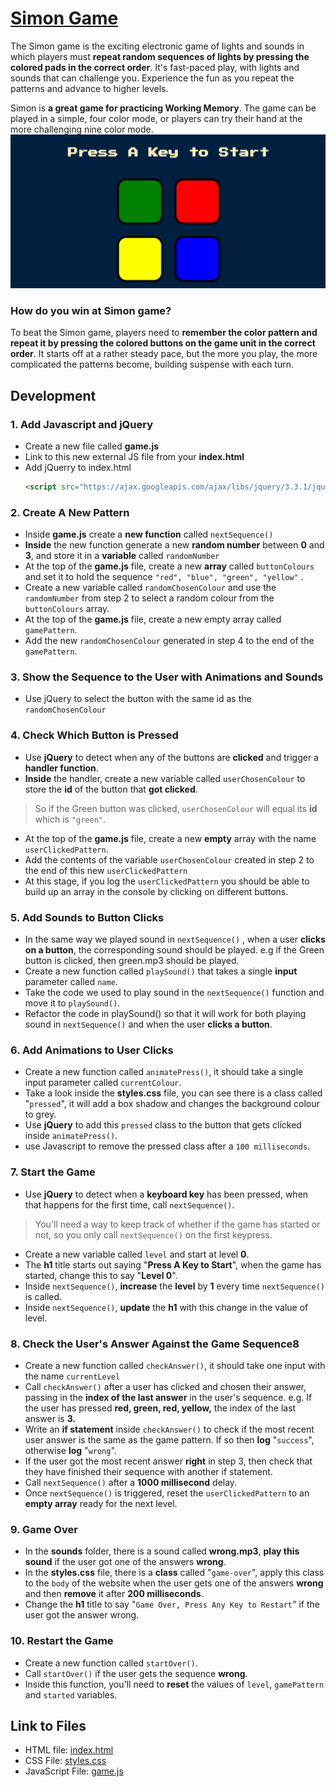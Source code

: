 # [Simon Game](https://shalini-lodhi.github.io/Simon-Game/)
The Simon game is the exciting electronic game of lights and sounds in which players must  **repeat random sequences of lights by pressing the colored pads in the correct order**. It's fast-paced play, with lights and sounds that can challenge you. Experience the fun as you repeat the patterns and advance to higher levels. 

Simon is **a great game for practicing Working Memory**. The game can be played in a simple, four color mode, or players can try their hand at the more challenging nine color mode.
![Simon-Game](/simon-game.jpg)

### How do you win at Simon game?

To beat the Simon game, players need to  **remember the color pattern and repeat it by pressing the colored buttons on the game unit in the correct order**. It starts off at a rather steady pace, but the more you play, the more complicated the patterns become, building suspense with each turn.

## Development 
### 1.  Add Javascript and jQuery
 - Create a new file called  **game.js**
 - Link to this new external JS file from your **index.html**
 - Add jQuerry to index.html
	 ```html
	 <script src="https://ajax.googleapis.com/ajax/libs/jquery/3.3.1/jquery.min.js"></script>
	 ```
### 2. Create A New Pattern
- Inside **game.js** create a **new function** called `nextSequence()`
- **Inside** the new function generate a new **random number** between **0** and **3**, and store it in a **variable** called `randomNumber`
-  At the top of the  **game.js** file, create a new  **array**  called  `buttonColours`  and set it to hold the sequence  `"red", "blue", "green", "yellow"`  .
-  Create a new variable called  `randomChosenColour`  and use the  `randomNumber`  from step 2 to select a random colour from the  `buttonColours`  array.
-  At the top of the  **game.js** file, create a new empty array called  `gamePattern`.
-  Add the new  `randomChosenColour`  generated in step 4 to the end of the  `gamePattern`.
### 3. Show the Sequence to the User with Animations and Sounds
- Use jQuery to select the button with the same id as the `randomChosenColour`
### 4. Check Which Button is Pressed
- Use  **jQuery**  to detect when any of the buttons are  **clicked**  and trigger a  **handler function**.
-  **Inside**  the handler, create a new variable called  `userChosenColour`  to store the  **id**  of the button that  **got clicked**.

>  So if the Green button was clicked,  `userChosenColour`  will equal its  **id**  which is  `"green"`.
- At the top of the  **game.js**  file, create a new  **empty**  array with the name  `userClickedPattern`.
- Add the contents of the variable  `userChosenColour`  created in step 2 to the end of this new  `userClickedPattern`
- At this stage, if you log the  `userClickedPattern`  you should be able to build up an array in the console by clicking on different buttons.

### 5. Add Sounds to Button Clicks
- In the same way we played sound in  `nextSequence()`  , when a user  **clicks on a button**, the corresponding sound should be played. e.g if the Green button is clicked, then green.mp3 should be played.
-  Create a new function called  `playSound()`  that takes a single  **input**  parameter called  `name`.
-  Take the code we used to play sound in the  `nextSequence()`  function and move it to  `playSound()`.
-  Refactor the code in playSound() so that it will work for both playing sound in  `nextSequence()`  and when the user  **clicks a button**.

### 6. Add Animations to User Clicks
- Create a new function called  `animatePress()`, it should take a single input parameter called  `currentColour`.
-  Take a look inside the  **styles.css**  file, you can see there is a class called "`pressed`", it will add a box shadow and changes the background colour to grey.
-  Use  **jQuery**  to add this  `pressed`  class to the button that gets clicked inside  `animatePress()`.
- use Javascript to remove the pressed class after a `100 milliseconds`.

### 7. Start the Game
- Use  **jQuery**  to detect when a  **keyboard key**  has been pressed, when that happens for the first time, call  `nextSequence()`.

> You'll need a way to keep track of whether if the game has started or not, so you only call  `nextSequence()`  on the first keypress.

- Create a new variable called  `level`  and start at level  **0**.
- The  **h1**  title starts out saying "**Press A Key to Start**", when the game has started, change this to say "**Level 0**".
- Inside  `nextSequence()`,  **increase**  the  **level**  by  **1**  every time  `nextSequence()`  is called.
- Inside  `nextSequence()`,  **update**  the  **h1**  with this change in the value of level.  

### 8. Check the User's Answer Against the Game Sequence8
- Create a new function called  `checkAnswer()`, it should take one input with the name  `currentLevel`
-  Call  `checkAnswer()` after a user has clicked and chosen their answer, passing in the  **index of the last answer**  in the user's sequence.
e.g. If the user has pressed  **red, green, red, yellow,**  the index of the last answer is  **3.**
- Write an  **if statement**  inside  `checkAnswer()`  to check if the most recent user answer is the same as the game pattern. If so then  **log**  "`success`", otherwise  **log**  "`wrong`".
- If the user got the most recent answer  **right** in step 3, then check that they have finished their sequence with another if statement.
- Call  `nextSequence()`  after a  **1000 millisecond**  delay.
- Once  `nextSequence()`  is triggered, reset the  `userClickedPattern`  to an  **empty array** ready for the next level.
### 9. Game Over
- In the  **sounds**  folder, there is a sound called  **wrong.mp3**,  **play this sound**  if the user got one of the answers  **wrong**.
- In the  **styles.css**  file, there is a  **class**  called "`game-over`", apply this class to the  `body`  of the website when the user gets one of the answers  **wrong**  and then  **remove**  it after  **200 milliseconds**.
- Change the **h1** title to say "`Game Over, Press Any Key to Restart`" if the user got the answer wrong.  
### 10. Restart the Game
- Create a new function called  `startOver()`.
- Call  `startOver()`  if the user gets the sequence  **wrong**.
- Inside this function, you'll need to  **reset**  the values of  `level`,  `gamePattern`  and  `started`  variables.

## Link to Files
- HTML file: [index.html](https://github.com/Shalini-lodhi/Simon-Game/blob/main/index.html "index.html")
- CSS File: [styles.css](https://github.com/Shalini-lodhi/Simon-Game/blob/main/styles.css "styles.css")
- JavaScript File: [game.js](https://github.com/Shalini-lodhi/Simon-Game/blob/main/game.js "game.js")
